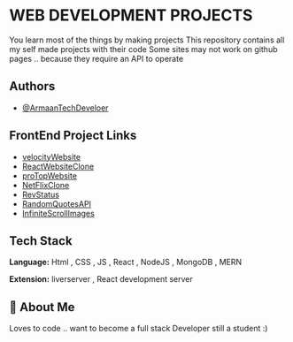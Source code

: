 
# WEB DEVELOPMENT PROJECTS

You learn most of the things by making projects 
This repository contains all my self made projects with their code
Some sites may not work on github pages .. because they require an API to operate


## Authors

- [@ArmaanTechDeveloer](https://github.com/ArmaanTechDeveloper)


## FrontEnd Project Links 

- [velocityWebsite](https://armaantechdeveloper.github.io/WebDevProjects/Velocity%20Website/index.html)
- [ReactWebsiteClone](https://armaantechdeveloper.github.io/WebDevProjects/React%20Website/index.html)
- [proTopWebsite](https://armaantechdeveloper.github.io/WebDevProjects/ProTop%20Website/Index.html)
- [NetFlixClone](https://armaantechdeveloper.github.io/WebDevProjects/NetflixClone/index.html)
- [RevStatus](https://armaantechdeveloper.github.io/WebDevProjects/RevStatus/dist/index.html)
- [RandomQuotesAPI](https://armaantechdeveloper.github.io/WebDevProjects/RandomQuotesAPI/index.html)
- [InfiniteScrollImages](https://armaantechdeveloper.github.io/WebDevProjects/InfiniteScrollimages/index.html)

## Tech Stack

**Language:** Html , CSS , JS , React , NodeJS , MongoDB , MERN

**Extension:** liverserver , React development server

  
## 🚀 About Me
Loves to code .. want to become a full stack Developer still a student :)

  